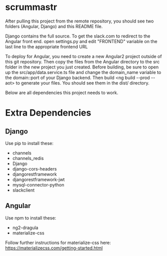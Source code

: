 # scrummastr
After pulling  this project from the remote repository, you should see two folders (Angular, Django) and this README file.

Django contains the full source.
To get the slack.com to redirect to the Angular front end. open settings.py and edit "FRONTEND" variable on the last line to the appropriate frontend URL

To deploy for Angular, you need to create a new Angular2 project outside of this git repository. Then copy the files from the Angular directory to the src folder in the new project you just created.
Before building, be sure to open up the src/app/data.service.ts file and change the domain_name variable to the domain::port of your Django backend.
Then build <ng build --prod --aot> to generate your files. You should see them in the dist/<your project name> directory.

Below are all dependencies this project needs to work.

Extra Dependencies
==================

Django
------

Use pip to install these:

* channels
* channels_redis
* Django
* django-cors-headers
* djangorestframework
* djangorestframework-jwt
* mysql-connector-python
* slackclient

Angular
-------

Use npm to install these:

* ng2-dragula
* materialize-css

Follow further instructions for materialize-css here:
https://materializecss.com/getting-started.html



